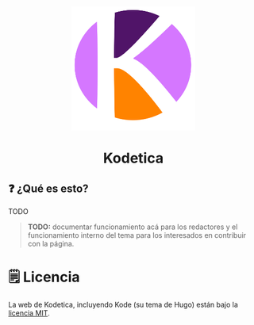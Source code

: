 <div align="center">
   <img src="./static/logo.png" align="center" width=250 height=250 alt="Logo de Kodetica"/>
   <h1 align="center">Kodetica</h1>
</div>

## :question: ¿Qué es esto?

TODO

> **TODO:** documentar funcionamiento acá para los redactores
> y el funcionamiento interno del tema para los interesados
> en contribuir con la página.

# :spiral_notepad: Licencia

La web de Kodetica, incluyendo Kode (su tema de Hugo) están
bajo la [licencia MIT](./LICENSE).
